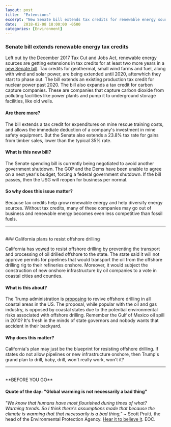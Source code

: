```yaml
---
layout: post
title:  "Extensions"
excerpt: "New Senate bill extends tax credits for renewable energy sources. But not for long."
date:   2018-02-08 18:00:00 -0500
categories: [Environment]
---
```


### Senate bill extends renewable energy tax credits

Left out by the December 2017 Tax Cut and Jobs Act, renewable energy sources are getting extensions in tax credits for at least two more years in a <a href="https://www.nytimes.com/2018/02/08/us/politics/senate-spending-bill-taxes-medicare.html?hp&action=click&pgtype=Homepage&clickSource=story-heading&module=first-column-region&region=top-news&WT.nav=top-news" target="_blank">new Senate bill</a>. Tax credits for geothermal, small wind farms and fuel, along with wind and solar power, are being extended until 2020, afterwhich they start to phase out. The bill extends an existing production tax credit for nuclear power past 2020. The bill also expands a tax credit for carbon capture companies. These are companies that capture carbon dioxide from polluting facilities like power plants and pump it to underground storage facilities, like old wells.

#### Are there more?

The bill extends a tax credit for expenditures on mine rescue training costs, and allows the immediate deduction of a company's investment in mine safety equipment. But the Senate also extends a 23.8% tax rate for gains from timber sales, lower than the typical 35% rate.

#### What is this new bill?

The Senate spending bill is currently being negotiated to avoid another government shutdown. The GOP and the Dems have been unable to agree on a next year's budget, forcing a federal government shutdown. If the bill passes, then the USG will reopen for business per normal.

#### So why does this issue matter?

Because tax credits help grow renewable energy and help diversify energy sources. Without tax credits, many of these companies may go out of business and renewable energy becomes even less competitive than fossil fuels.

* * *
<br />
### California plans to resist offshore drilling

California has <a href="https://www.ecowatch.com/offshore-drilling-california-2532462495.html" target="_blank">vowed</a> to resist offshore drilling by preventing the transport and processing of oil drilled offshore to the state. The state said it will not approve permits for pipelines that would transport the oil from the offshore drilling rig to their refineries onshore. Moreover, it would subject the construction of new onshore infrastructure by oil companies to a vote in coastal cities and counties.

#### What is this about?

The Trump administration is <a href="http://www.sustainabilitymatters.info/environment/2018/01/04/offshore-drilling.html" target="_blank">proposing</a> to revive offshore drilling in all coastal areas in the US. The proposal, while popular with the oil and gas industry, is opposed by coastal states due to the potential environmental risks associated with offshore drilling. Remember the Gulf of Mexico oil spill in 2010? It's fresh in the minds of state governors and nobody wants that accident in their backyard.

#### Why does this matter?

California's plan may just be the blueprint for resisting offshore drilling. If states do not allow pipelines or new infrastructure onshore, then Trump's grand plan to drill, baby, drill, won't really work, won't it?

* * *
<br />
**BEFORE YOU GO**

#### **Quote of the day: "Global warming is not necessarily a bad thing"**

<em>"We know that humans have most flourished during times of what? Warming trends. So I think there's assumptions made that because the climate is warming that that necessarily is a bad thing," </em> ~ Scott Pruitt, the head of the Environmental Protection Agency. <a href="https://www.ecowatch.com/scott-pruitt-climate-change-2532424794.html" target="_blank">Hear it to believe it</a>. EOC.
